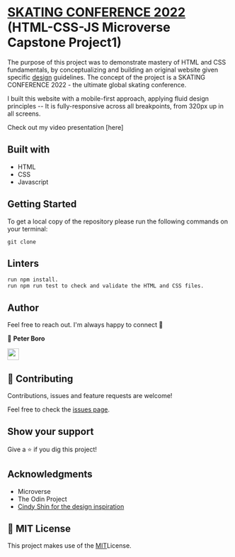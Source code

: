 # [SKATING CONFERENCE 2022]() (HTML-CSS-JS Microverse Capstone Project1)

The purpose of this project was to demonstrate mastery of HTML and CSS fundamentals, by conceptualizing and building an original website given specific [design](https://www.behance.net/gallery/29845175/CC-Global-Summit-2015) guidelines. The concept of the project is a SKATING CONFERENCE 2022 - the ultimate global skating conference.

I built this website with a mobile-first approach, applying fluid design principles -- It is fully-responsive across all breakpoints, from 320px up in all screens.

Check out my video presentation [here]

## Built with

- HTML 
- CSS
- Javascript 

## Getting Started

To get a local copy of the repository please run the following commands on your terminal:

```
git clone 
```

## Linters


```
run npm install.
run npm run test to check and validate the HTML and CSS files.
```

## Author 

Feel free to reach out. I'm always happy to connect :slightly_smiling_face:

👤 **Peter Boro**


[<code><img height="26" src="https://cdn.iconscout.com/icon/free/png-256/github-153-675523.png"></code>](https://github.com/peterboro)

## 🤝 Contributing

Contributions, issues and feature requests are welcome!

Feel free to check the [issues page](issues/).

## Show your support

Give a ⭐️ if you dig this project!

## Acknowledgments

- Microverse
- The Odin Project
- [Cindy Shin for the design inspiration](https://www.behance.net/adagio07)

## 📝 MIT License

This project makes use of the [MIT](MIT.md)License.
